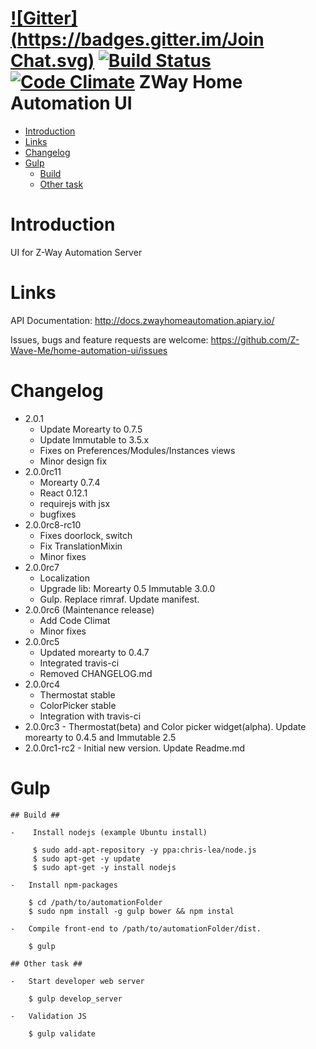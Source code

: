 [![Gitter](https://badges.gitter.im/Join Chat.svg)](https://gitter.im/Z-Wave-Me/home-automation?utm_source=badge&utm_medium=badge&utm_campaign=pr-badge&utm_content=badge)
[![Build Status](https://travis-ci.org/Z-Wave-Me/home-automation-ui.svg?branch=master)](https://travis-ci.org/Z-Wave-Me/home-automation-ui)
[![Code Climate](https://codeclimate.com/github/Z-Wave-Me/home-automation-ui/badges/gpa.svg)](https://codeclimate.com/github/Z-Wave-Me/home-automation-ui)
ZWay Home Automation UI
=============

* [Introduction](#introduction)
* [Links](#links)
* [Changelog](#changelog)
* [Gulp](#gulp)
    * [Build](##build)
    * [Other task](##other-task)
    
# Introduction #
UI for Z-Way Automation Server

# Links #

API Documentation: http://docs.zwayhomeautomation.apiary.io/

Issues, bugs and feature requests are welcome: https://github.com/Z-Wave-Me/home-automation-ui/issues

# Changelog #
* 2.0.1
    - Update Morearty to 0.7.5
    - Update Immutable to 3.5.x
    - Fixes on Preferences/Modules/Instances views
    - Minor design fix
* 2.0.0rc11
    - Morearty 0.7.4
    - React 0.12.1
    - requirejs with jsx
    - bugfixes
* 2.0.0rc8-rc10
    - Fixes doorlock, switch
    - Fix TranslationMixin
    - Minor fixes
* 2.0.0rc7
    - Localization
    - Upgrade lib:
        Morearty 0.5
        Immutable 3.0.0
    - Gulp. Replace rimraf. Update manifest.
* 2.0.0rc6 (Maintenance release)
    - Add Code Climat
    - Minor fixes
* 2.0.0rc5
    - Updated morearty to 0.4.7
    - Integrated travis-ci
    - Removed CHANGELOG.md
* 2.0.0rc4
    - Thermostat stable
    - ColorPicker stable
    - Integration with travis-ci
* 2.0.0rc3 - Thermostat(beta) and Color picker widget(alpha). Update morearty to 0.4.5 and Immutable 2.5
* 2.0.0rc1-rc2 - Initial new version. Update Readme.md

# Gulp #
    ## Build ##
    
    -    Install nodejs (example Ubuntu install)
    
         $ sudo add-apt-repository -y ppa:chris-lea/node.js
         $ sudo apt-get -y update
         $ sudo apt-get -y install nodejs

    -   Install npm-packages

        $ cd /path/to/automationFolder
        $ sudo npm install -g gulp bower && npm instal

    -   Compile front-end to /path/to/automationFolder/dist.

        $ gulp

    ## Other task ##

    -   Start developer web server
    
        $ gulp develop_server
    
    -   Validation JS
    
        $ gulp validate
